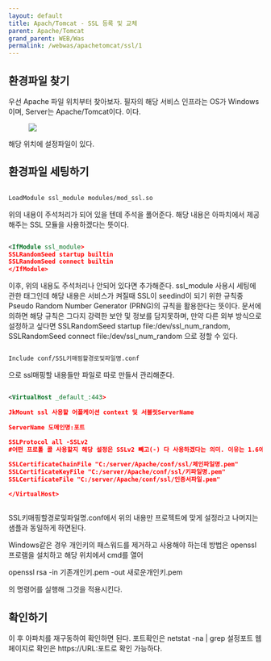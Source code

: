 ```yaml
---
layout: default
title: Apach/Tomcat - SSL 등록 및 교체
parent: Apache/Tomcat
grand_parent: WEB/Was
permalink: /webwas/apachetomcat/ssl/1
---
```


## 환경파일 찾기

우선 Apache 파일 위치부터 찾아보자.
필자의 해당 서비스 인프라는 OS가 Windows이며, Server는 Apache/Tomcat이다.
이다.

<aside>
<figure>
<img src="{{ "/media/img/Server/apache.png" | absolute_url }}" />
</figure>
</aside>

해당 위치에 설정파일이 있다.

## 환경파일 세팅하기

```xml

LoadModule ssl_module modules/mod_ssl.so

```

위의 내용이 주석처리가 되어 있을 텐데 주석을 풀어준다. 해당 내용은 아파치에서 제공해주는 SSL 모듈을 사용하겠다는 뜻이다.


```xml

<IfModule ssl_module>
SSLRandomSeed startup builtin
SSLRandomSeed connect builtin
</IfModule>

```

이후, 위의 내용도 주석처리나 안되어 있다면 추가해준다. ssl_module 사용시 세팅에 관한 태그인데 해당 내용은 서비스가 켜질때 SSL이 seedind이 되기 위한 규칙중 Pseudo Random Number Generator (PRNG)의 규칙을 활용한다는 뜻이다. 문서에 의하면 해당 규칙은 그다지 강력한 보안 및 정보를 담지못하며, 만약 다른 외부 방식으로 설정하고 싶다면 SSLRandomSeed startup file:/dev/ssl_num_random, SSLRandomSeed connect file:/dev/ssl_num_random 으로 정할 수 있다.


```xml

Include conf/SSL키매핑할경로및파일명.conf

```

으로 ssl매핑할 내용들만 파일로 따로 만들서 관리해준다. 


```xml

<VirtualHost _default_:443>
	
JkMount ssl 사용할 어플케이션 context 및 서블릿ServerName
	
ServerName 도메인명:포트
	
SSLProtocol all -SSLv2
#어떤 프로톨 콜 사용할지 해당 설정은 SSLv2 빼고(-) 다 사용하겠다는 의미. 이유는 1.6에서 SSLv2가 Handshake건헐적으로 발생하여 제거하였음

SSLCertificateChainFile "C:/server/Apache/conf/ssl/체인파일명.pem"
SSLCertificateKeyFile "C:/server/Apache/conf/ssl/키파일명.pem"
SSLCertificateFile "C:/server/Apache/conf/ssl/인증서파일.pem"

</VirtualHost>
		
```

SSL키매핑할경로및파일명.conf에서 위의 내용만 프로젝트에 맞게 설정라고 나머지는 샘플과 동일하게 하면된다.

Windows같은 경우 개인키의 패스워드를 제거하고 사용해야 하는데 방법은 openssl프로램을 설치하고 해당 위치에서 cmd를 열어

openssl rsa -in 기존개인키.pem -out 새로운개인키.pem

의 명령어를 실행해 그것을 적용시킨다.



## 확인하기

이 후 아파치를 재구동하여 확인하면 된다.
포트확인은 netstat -na | grep 설정포트
웹페이지로 확인은 https://URL:포트로 확인 가능하다.


